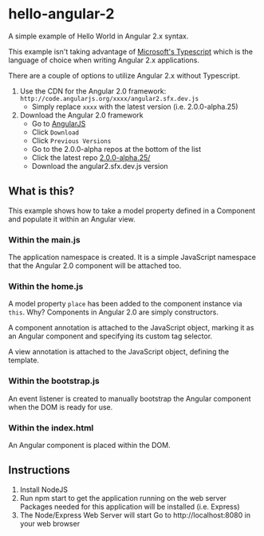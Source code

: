 # hello-angular-2
A simple example of Hello World in Angular 2.x syntax. 

This example isn't taking advantage of [Microsoft's Typescript](http://www.typescriptlang.org/) which is the language of choice when writing Angular 2.x applications. 

There are a couple of options to utilize Angular 2.x without Typescript. 

1. Use the CDN for the Angular 2.0 framework: `http://code.angularjs.org/xxxx/angular2.sfx.dev.js`
    * Simply replace `xxxx` with the latest version (i.e. 2.0.0-alpha.25)
2. Download the Angular 2.0 framework
    * Go to [AngularJS](https://angularjs.org/)
    * Click `Download`
    * Click `Previous Versions`
    * Go to the 2.0.0-alpha repos at the bottom of the list
    * Click the latest repo [2.0.0-alpha.25/](https://code.angularjs.org/2.0.0-alpha.25/)
    * Download the angular2.sfx.dev.js version  

## What is this?
This example shows how to take a model property defined in a Component and populate it within an Angular view.

### Within the main.js
The application namespace is created. It is a simple JavaScript namespace that the Angular 2.0 component will be attached too.

### Within the home.js
A model property `place` has been added to the component instance via `this`. Why? Components in Angular 2.0 are simply constructors. 

A component annotation is attached to the JavaScript object, marking it as an Angular component and specifying its custom tag selector. 

A view annotation is attached to the JavaScript object, defining the template. 

### Within the bootstrap.js
An event listener is created to manually bootstrap the Angular component when the DOM is ready for use.

### Within the index.html
An Angular component is placed within the DOM.

## Instructions
1. Install NodeJS
2. Run npm start to get the application running on the web server
Packages needed for this application will be installed (i.e.  Express)
3. The Node/Express Web Server will start
Go to http://localhost:8080 in your web browser